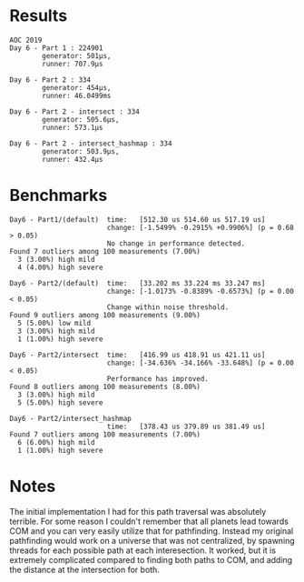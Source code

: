 # Results

```
AOC 2019
Day 6 - Part 1 : 224901
        generator: 501µs,
        runner: 707.9µs

Day 6 - Part 2 : 334
        generator: 454µs,
        runner: 46.0499ms

Day 6 - Part 2 - intersect : 334
        generator: 505.6µs,
        runner: 573.1µs

Day 6 - Part 2 - intersect_hashmap : 334
        generator: 503.9µs,
        runner: 432.4µs
```

# Benchmarks

```
Day6 - Part1/(default)  time:   [512.30 us 514.60 us 517.19 us]
                        change: [-1.5499% -0.2915% +0.9906%] (p = 0.68 > 0.05)
                        No change in performance detected.
Found 7 outliers among 100 measurements (7.00%)
  3 (3.00%) high mild
  4 (4.00%) high severe
```
```
Day6 - Part2/(default)  time:   [33.202 ms 33.224 ms 33.247 ms]
                        change: [-1.0173% -0.8389% -0.6573%] (p = 0.00 < 0.05)
                        Change within noise threshold.
Found 9 outliers among 100 measurements (9.00%)
  5 (5.00%) low mild
  3 (3.00%) high mild
  1 (1.00%) high severe
```
```
Day6 - Part2/intersect  time:   [416.99 us 418.91 us 421.11 us]
                        change: [-34.636% -34.166% -33.648%] (p = 0.00 < 0.05)
                        Performance has improved.
Found 8 outliers among 100 measurements (8.00%)
  3 (3.00%) high mild
  5 (5.00%) high severe
```
```
Day6 - Part2/intersect_hashmap
                        time:   [378.43 us 379.89 us 381.49 us]
Found 7 outliers among 100 measurements (7.00%)
  6 (6.00%) high mild
  1 (1.00%) high severe
```

# Notes
The initial implementation I had for this path traversal was absolutely terrible. For some reason I couldn't remember that all planets lead towards COM and you can very easily utilize that for pathfinding. Instead my original pathfinding would work on a universe that was not centralized, by spawning threads for each possible path at each interesection. It worked, but it is extremely complicated compared to finding both paths to COM, and adding the distance at the intersection for both.